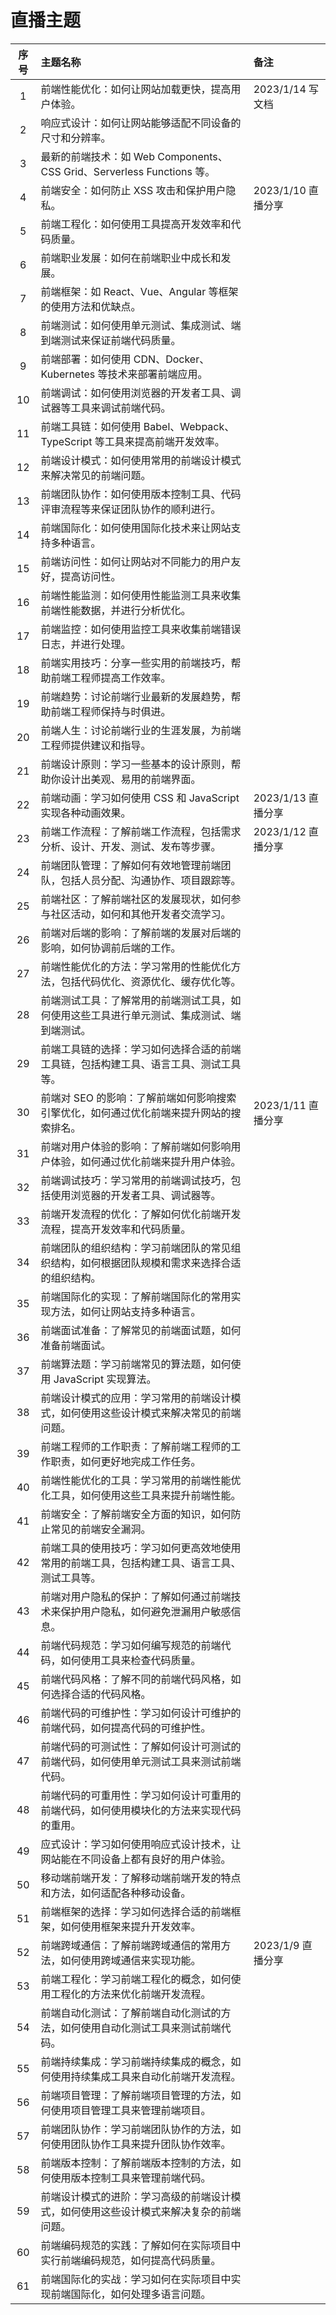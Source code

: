 # 直播主题

| 序号 | 主题名称                                                                                     | 备注               |
| :--: | :------------------------------------------------------------------------------------------- | :----------------- |
|  1   | 前端性能优化：如何让网站加载更快，提高用户体验。                                             | 2023/1/14 写文档   |
|  2   | 响应式设计：如何让网站能够适配不同设备的尺寸和分辨率。                                       |                    |
|  3   | 最新的前端技术：如 Web Components、CSS Grid、Serverless Functions 等。                       |                    |
|  4   | 前端安全：如何防止 XSS 攻击和保护用户隐私。                                                  | 2023/1/10 直播分享 |
|  5   | 前端工程化：如何使用工具提高开发效率和代码质量。                                             |                    |
|  6   | 前端职业发展：如何在前端职业中成长和发展。                                                   |                    |
|  7   | 前端框架：如 React、Vue、Angular 等框架的使用方法和优缺点。                                  |                    |
|  8   | 前端测试：如何使用单元测试、集成测试、端到端测试来保证前端代码质量。                         |                    |
|  9   | 前端部署：如何使用 CDN、Docker、Kubernetes 等技术来部署前端应用。                            |                    |
|  10  | 前端调试：如何使用浏览器的开发者工具、调试器等工具来调试前端代码。                           |                    |
|  11  | 前端工具链：如何使用 Babel、Webpack、TypeScript 等工具来提高前端开发效率。                   |                    |
|  12  | 前端设计模式：如何使用常用的前端设计模式来解决常见的前端问题。                               |                    |
|  13  | 前端团队协作：如何使用版本控制工具、代码评审流程等来保证团队协作的顺利进行。                 |                    |
|  14  | 前端国际化：如何使用国际化技术来让网站支持多种语言。                                         |                    |
|  15  | 前端访问性：如何让网站对不同能力的用户友好，提高访问性。                                     |                    |
|  16  | 前端性能监测：如何使用性能监测工具来收集前端性能数据，并进行分析优化。                       |                    |
|  17  | 前端监控：如何使用监控工具来收集前端错误日志，并进行处理。                                   |                    |
|  18  | 前端实用技巧：分享一些实用的前端技巧，帮助前端工程师提高工作效率。                           |                    |
|  19  | 前端趋势：讨论前端行业最新的发展趋势，帮助前端工程师保持与时俱进。                           |                    |
|  20  | 前端人生：讨论前端行业的生涯发展，为前端工程师提供建议和指导。                               |                    |
|  21  | 前端设计原则：学习一些基本的设计原则，帮助你设计出美观、易用的前端界面。                     |                    |
|  22  | 前端动画：学习如何使用 CSS 和 JavaScript 实现各种动画效果。                                  | 2023/1/13 直播分享 |
|  23  | 前端工作流程：了解前端工作流程，包括需求分析、设计、开发、测试、发布等步骤。                 | 2023/1/12 直播分享 |
|  24  | 前端团队管理：了解如何有效地管理前端团队，包括人员分配、沟通协作、项目跟踪等。               |                    |
|  25  | 前端社区：了解前端社区的发展现状，如何参与社区活动，如何和其他开发者交流学习。               |                    |
|  26  | 前端对后端的影响：了解前端的发展对后端的影响，如何协调前后端的工作。                         |                    |
|  27  | 前端性能优化的方法：学习常用的性能优化方法，包括代码优化、资源优化、缓存优化等。             |                    |
|  28  | 前端测试工具：了解常用的前端测试工具，如何使用这些工具进行单元测试、集成测试、端到端测试。   |                    |
|  29  | 前端工具链的选择：学习如何选择合适的前端工具链，包括构建工具、语言工具、测试工具等。         |                    |
|  30  | 前端对 SEO 的影响：了解前端如何影响搜索引擎优化，如何通过优化前端来提升网站的搜索排名。      | 2023/1/11 直播分享 |
|  31  | 前端对用户体验的影响：了解前端如何影响用户体验，如何通过优化前端来提升用户体验。             |                    |
|  32  | 前端调试技巧：学习常用的前端调试技巧，包括使用浏览器的开发者工具、调试器等。                 |                    |
|  33  | 前端开发流程的优化：了解如何优化前端开发流程，提高开发效率和代码质量。                       |                    |
|  34  | 前端团队的组织结构：学习前端团队的常见组织结构，如何根据团队规模和需求来选择合适的组织结构。 |                    |
|  35  | 前端国际化的实现：了解前端国际化的常用实现方法，如何让网站支持多种语言。                     |                    |
|  36  | 前端面试准备：了解常见的前端面试题，如何准备前端面试。                                       |                    |
|  37  | 前端算法题：学习前端常见的算法题，如何使用 JavaScript 实现算法。                             |                    |
|  38  | 前端设计模式的应用：学习常用的前端设计模式，如何使用这些设计模式来解决常见的前端问题。       |                    |
|  39  | 前端工程师的工作职责：了解前端工程师的工作职责，如何更好地完成工作任务。                     |                    |
|  40  | 前端性能优化的工具：学习常用的前端性能优化工具，如何使用这些工具来提升前端性能。             |                    |
|  41  | 前端安全：了解前端安全方面的知识，如何防止常见的前端安全漏洞。                               |                    |
|  42  | 前端工具的使用技巧：学习如何更高效地使用常用的前端工具，包括构建工具、语言工具、测试工具等。 |                    |
|  43  | 前端对用户隐私的保护：了解如何通过前端技术来保护用户隐私，如何避免泄漏用户敏感信息。         |                    |
|  44  | 前端代码规范：学习如何编写规范的前端代码，如何使用工具来检查代码质量。                       |                    |
|  45  | 前端代码风格：了解不同的前端代码风格，如何选择合适的代码风格。                               |                    |
|  46  | 前端代码的可维护性：学习如何设计可维护的前端代码，如何提高代码的可维护性。                   |                    |
|  47  | 前端代码的可测试性：了解如何设计可测试的前端代码，如何使用单元测试工具来测试前端代码。       |                    |
|  48  | 前端代码的可重用性：学习如何设计可重用的前端代码，如何使用模块化的方法来实现代码的重用。     |                    |
|  49  | 应式设计：学习如何使用响应式设计技术，让网站能在不同设备上都有良好的用户体验。               |                    |
|  50  | 移动端前端开发：了解移动端前端开发的特点和方法，如何适配各种移动设备。                       |                    |
|  51  | 前端框架的选择：学习如何选择合适的前端框架，如何使用框架来提升开发效率。                     |                    |
|  52  | 前端跨域通信：了解前端跨域通信的常用方法，如何使用跨域通信来实现功能。                       | 2023/1/9 直播分享  |
|  53  | 前端工程化：学习前端工程化的概念，如何使用工程化的方法来优化前端开发流程。                   |                    |
|  54  | 前端自动化测试：了解前端自动化测试的方法，如何使用自动化测试工具来测试前端代码。             |                    |
|  55  | 前端持续集成：学习前端持续集成的概念，如何使用持续集成工具来自动化前端开发流程。             |                    |
|  56  | 前端项目管理：了解前端项目管理的方法，如何使用项目管理工具来管理前端项目。                   |                    |
|  57  | 前端团队协作：学习前端团队协作的方法，如何使用团队协作工具来提升团队协作效率。               |                    |
|  58  | 前端版本控制：了解前端版本控制的方法，如何使用版本控制工具来管理前端代码。                   |                    |
|  59  | 前端设计模式的进阶：学习高级的前端设计模式，如何使用这些设计模式来解决复杂的前端问题。       |                    |
|  60  | 前端编码规范的实践：了解如何在实际项目中实行前端编码规范，如何提高代码质量。                 |                    |
|  61  | 前端国际化的实战：学习如何在实际项目中实现前端国际化，如何处理多语言问题。                   |                    |
